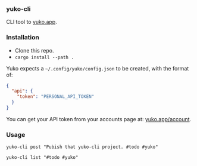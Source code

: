### yuko-cli

CLI tool to [yuko.app](https://yuko.app).

### Installation

- Clone this repo.
- `cargo install --path .`

Yuko expects a `~/.config/yuko/config.json` to be created, with the format of:

```json
{
  "api": {
    "token": "PERSONAL_API_TOKEN"
  }
}
```

You can get your API token from your accounts page at: [yuko.app/account](https://yuko.app/account).

### Usage

`yuko-cli post "Pubish that yuko-cli project. #todo #yuko"`

`yuko-cli list "#todo #yuko"`
